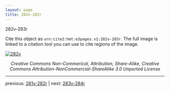 ```yaml
---
layout: page
title: 282v-283r
---
```


282v-283r

Cite this object as `urn:cite2:hmt:e3pages.v1:282v-283r`.  The full image is linked to a citation tool you can use to cite regions of the image.

[![282v](http://www.homermultitext.org/iipsrv?IIIF=/project/homer/pyramidal/deepzoom/hmt/e3bifolio/v1/null.tif/full/800,/0/default.jpg)](http://www.homermultitext.org/ict2/?urn=urn:cite2:hmt:e3bifolio.v1:null) 

<p style="text-align: center; font-style: italic;">Creative Commons Non-Commerical, Attribution, Share-Alike, Creative Commons Attribution-NonCommercial-ShareAlike 3.0 Unported License</p>

---

previous: [281v-282r](../281v-282r/) | next: [283v-284r](../283v-284r/)